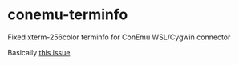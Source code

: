 # conemu-terminfo
Fixed xterm-256color terminfo for ConEmu WSL/Cygwin connector

Basically [this issue](https://github.com/Maximus5/cygwin-connector/issues/32)
